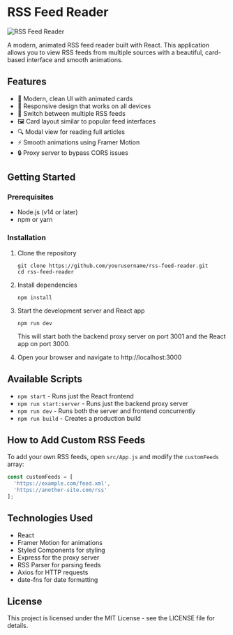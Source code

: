 # RSS Feed Reader

![RSS Feed Reader](https://via.placeholder.com/800x400?text=RSS+Feed+Reader)

A modern, animated RSS feed reader built with React. This application allows you to view RSS feeds from multiple sources with a beautiful, card-based interface and smooth animations.

## Features

- 🌟 Modern, clean UI with animated cards
- 📱 Responsive design that works on all devices
- 🔄 Switch between multiple RSS feeds
- 🖼️ Card layout similar to popular feed interfaces
- 🔍 Modal view for reading full articles
- ⚡ Smooth animations using Framer Motion
- 🔒 Proxy server to bypass CORS issues

## Getting Started

### Prerequisites

- Node.js (v14 or later)
- npm or yarn

### Installation

1. Clone the repository
   ```
   git clone https://github.com/yourusername/rss-feed-reader.git
   cd rss-feed-reader
   ```

2. Install dependencies
   ```
   npm install
   ```

3. Start the development server and React app
   ```
   npm run dev
   ```
   This will start both the backend proxy server on port 3001 and the React app on port 3000.

4. Open your browser and navigate to http://localhost:3000

## Available Scripts

- `npm start` - Runs just the React frontend
- `npm run start:server` - Runs just the backend proxy server
- `npm run dev` - Runs both the server and frontend concurrently
- `npm run build` - Creates a production build

## How to Add Custom RSS Feeds

To add your own RSS feeds, open `src/App.js` and modify the `customFeeds` array:

```javascript
const customFeeds = [
  'https://example.com/feed.xml',
  'https://another-site.com/rss'
];
```

## Technologies Used

- React
- Framer Motion for animations
- Styled Components for styling
- Express for the proxy server
- RSS Parser for parsing feeds
- Axios for HTTP requests
- date-fns for date formatting

## License

This project is licensed under the MIT License - see the LICENSE file for details.
